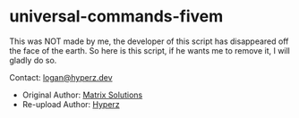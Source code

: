 # universal-commands-fivem
This was NOT made by me, the developer of this script has disappeared off the face of the earth. 
So here is this script, if he wants me to remove it, I will gladly do so.

Contact: [logan@hyperz.dev](mailto:logan@hyperz.dev)

- Original Author: [Matrix Solutions]()
- Re-upload Author: [Hyperz](https://hyperz.dev)
